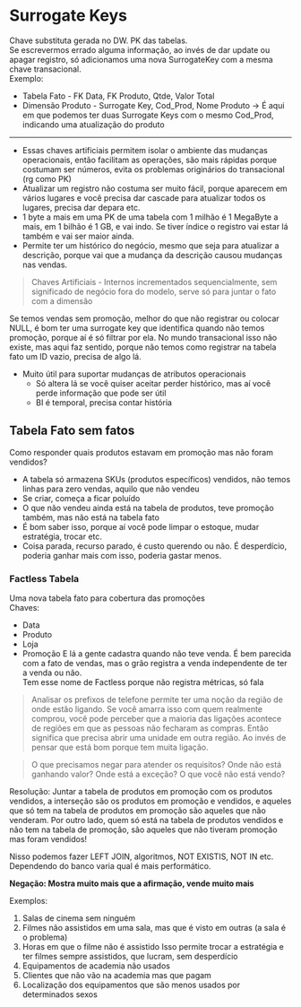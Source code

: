 # Surrogate Keys
Chave substituta gerada no DW. PK das tabelas.  
Se escrevermos errado alguma informação, ao invés de dar update ou apagar registro, só adicionamos uma nova SurrogateKey com a mesma chave transacional.  
Exemplo:
* Tabela Fato - FK Data, FK Produto, Qtde, Valor Total
* Dimensão Produto - Surrogate Key, Cod_Prod, Nome Produto -> É aqui em que podemos ter duas Surrogate Keys com o mesmo Cod_Prod, indicando uma atualização do produto

----  

* Essas chaves artificiais permitem isolar o ambiente das mudanças operacionais, então facilitam as operações, são mais rápidas porque costumam ser números, evita os problemas originários do transacional (rg como PK)
* Atualizar um registro não costuma ser muito fácil, porque aparecem em vários lugares e você precisa dar cascade para atualizar todos os lugares, precisa dar depara etc.
* 1 byte a mais em uma PK de uma tabela com 1 milhão é 1 MegaByte a mais, em 1 bilhão é 1 GB, e vai indo. Se tiver índice o registro vai estar lá também e vai ser maior ainda.
* Permite ter um histórico do negócio, mesmo que seja para atualizar a descrição, porque vai que a mudança da descrição causou mudanças nas vendas.
  
> Chaves Artificiais - Internos incrementados sequencialmente, sem significado de negócio fora do modelo, serve só para juntar o fato com a dimensão  

Se temos vendas sem promoção, melhor do que não registrar ou colocar NULL, é bom ter uma surrogate key que identifica quando não temos promoção, porque aí é só filtrar por ela. No mundo transacional isso não existe, mas aqui faz sentido, porque não temos como registrar na tabela fato um ID vazio, precisa de algo lá.

* Muito útil para suportar mudanças de atributos operacionais
    * Só altera lá se você quiser aceitar perder histórico, mas aí você perde informação que pode ser útil
    * BI é temporal, precisa contar história

## Tabela Fato sem fatos
Como responder quais produtos estavam em promoção mas não foram vendidos?  
* A tabela só armazena SKUs (produtos específicos) vendidos, não temos linhas para zero vendas, aquilo que não vendeu
* Se criar, começa a ficar poluído
* O que não vendeu ainda está na tabela de produtos, teve promoção também, mas não está na tabela fato
* É bom saber isso, porque aí você pode limpar o estoque, mudar estratégia, trocar etc.
* Coisa parada, recurso parado, é custo querendo ou não. É desperdício, poderia ganhar mais com isso, poderia gastar menos.
### Factless Tabela
Uma nova tabela fato para cobertura das promoções  
Chaves:
* Data
* Produto
* Loja
* Promoção
E lá a gente cadastra quando não teve venda. É bem parecida com a fato de vendas, mas o grão registra a venda independente de ter a venda ou não.  
Tem esse nome de Factless porque não registra métricas, só fala
> Analisar os prefixos de telefone permite ter uma noção da região de onde estão ligando. Se você amarra isso com quem realmente comprou, você pode perceber que a maioria das ligações acontece de regiões em que as pessoas não fecharam as compras. Então significa que precisa abrir uma unidade em outra região. Ao invés de pensar que está bom porque tem muita ligação.  
  
> O que precisamos negar para atender os requisitos? Onde não está ganhando valor? Onde está a exceção? O que você não está vendo?  
  
Resolução: Juntar a tabela de produtos em promoção com os produtos vendidos, a interseção são os produtos em promoção e vendidos, e aqueles que só tem na tabela de produtos em promoção são aqueles que não venderam. Por outro lado, quem só está na tabela de produtos vendidos e não tem na tabela de promoção, são aqueles que não tiveram promoção mas foram vendidos!  
  
Nisso podemos fazer LEFT JOIN, algoritmos, NOT EXISTIS, NOT IN etc. Dependendo do banco varia qual é mais performático.  
  
**Negação: Mostra muito mais que a afirmação, vende muito mais**  
  
Exemplos:
1. Salas de cinema sem ninguém
2. Filmes não assistidos em uma sala, mas que é visto em outras (a sala é o problema)
3. Horas em que o filme não é assistido
Isso permite trocar a estratégia e ter filmes sempre assistidos, que lucram, sem desperdício  
1. Equipamentos de academia não usados
2. Clientes que não vão na academia mas que pagam
4. Localização dos equipamentos que são menos usados por determinados sexos